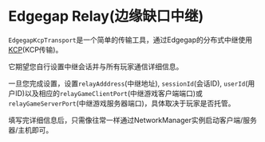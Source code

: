 # Edgegap Relay(边缘缺口中继)

`EdgegapKcpTransport`是一个简单的传输工具，通过Edgegap的分布式中继使用[KCP](../kcp-transport.md)(KCP传输)。

它期望您自行设置中继会话并与所有玩家通信详细信息。

一旦您完成设置，设置`relayAdddress`(中继地址), `sessionId`(会话ID), `userId`(用户ID)以及相应的`relayGameClientPort`(中继游戏客户端端口)或`relayGameServerPort`(中继游戏服务器端口)，具体取决于玩家是否托管。

填写完详细信息后，只需像往常一样通过NetworkManager实例启动客户端/服务器/主机即可。
